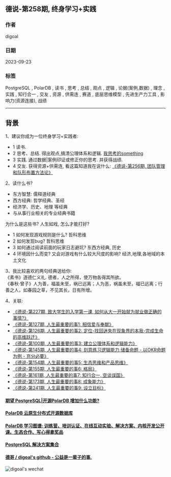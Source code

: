 ## 德说-第258期, 终身学习+实践   
                                          
### 作者                                          
digoal                                          
                                          
### 日期                                          
2023-09-23                                         
                                          
### 标签                                          
PostgreSQL , PolarDB , 读书 , 思考 , 总结 , 观点 , 逻辑 , 论据(案例,数据) , 理念 , 实践 , 知行合一 , 交友 , 资源 , 供需连 , 赛道 , 底层思维模型 , 先进生产力工具 , 影响力(资源连接), 战绩                   
                                          
----                                          
                                          
## 背景      
    
1、建议你成为一位终身学习+实践者:   
- 1 读书.  
- 2 思考、总结. 得出观点,搞清公理体系和逻辑.  [我思考的something](../202108/20210818_02.md)   
- 3 实践.  通过数据|案例印证或修正你的思考. 并获得战绩.      
- 4 交友.  获得资源+供需连, 看这篇知道我在说什么: [《德说-第256期, 团队管理和队形布置方法论》](../202309/20230909_01.md)    
  
2、读什么书?    
- 东方智慧: 儒释道经典  
- 西方经典: 哲学经典、圣经  
- 经济学、历史、地理 等经典  
- 与从事行业相关的专业经典书籍
  
为什么是这些书? 人生如戏, 怎么才能打好? 
- 1 如何发现游戏规则是什么?  哲科思维  
- 2 如何发现bug?  哲科思维  
- 3 如何通过阅读前面的玩家日志避坑?  东西方经典, 历史  
- 4 环境因什么而变? 又会对游戏有什么较大尺度的影响?  经济,地理,各地域的本土文化 
  
3、我比较喜欢的两句经典送给你:   
《素书》道德仁义礼. 德者，人之所得，使万物各得其所欲。  
《春秋·曾子》人为善，福虽未至，祸已远离；人为恶，祸虽未至，福已远离；行善之人，如春园之草，不见其长，日有所增。  
  
4、关联:  
- [《德说-第227期, 致大学生的入学第一课, 如何从大一开始就为就业做正确的事情?》](../202305/20230513_01.md)    
- [《德说-第127期, 人生最重要的事1: 相信爱与奉献》](../202208/20220822_01.md)    
- [《德说-第126期, 人生最重要的事2: 定位-找回迷失在现象界的本我-完成生命的高维跃迁》](../202208/20220819_03.md)    
- [《德说-第100期, 人生最重要的事3: 建立公理体系和逻辑能力》](../202206/20220610_01.md)    
- [《德说-第145期, 人生最重要的事4: 刻意练习逻辑能力,储备命题 - 以OKR命题为例 - 充分必要》](../202209/20220917_01.md)    
- [《德说-第154期, 人生最重要的事5: 生态思维和产品思维》](../202210/20221001_03.md)    
- [《德说-第155期, 人生最重要的事6: 格局》](../202210/20221002_01.md)    
- [《德说-第161期, 人生最重要的事7: 知行合一, 空谈误国》](../202210/20221021_01.md)    
- [《德说-第173期, 人生最重要的事8: 成象能力》](../202211/20221116_03.md)    
- [《德说-第241期, 人生最重要的事9: 设立目标》](../202306/20230613_01.md)    
  
  
#### [期望 PostgreSQL|开源PolarDB 增加什么功能?](https://github.com/digoal/blog/issues/76 "269ac3d1c492e938c0191101c7238216")
  
  
#### [PolarDB 云原生分布式开源数据库](https://github.com/ApsaraDB "57258f76c37864c6e6d23383d05714ea")
  
  
#### [PolarDB 学习图谱: 训练营、培训认证、在线互动实验、解决方案、内核开发公开课、生态合作、写心得拿奖品](https://www.aliyun.com/database/openpolardb/activity "8642f60e04ed0c814bf9cb9677976bd4")
  
  
#### [PostgreSQL 解决方案集合](../201706/20170601_02.md "40cff096e9ed7122c512b35d8561d9c8")
  
  
#### [德哥 / digoal's github - 公益是一辈子的事.](https://github.com/digoal/blog/blob/master/README.md "22709685feb7cab07d30f30387f0a9ae")
  
  
![digoal's wechat](../pic/digoal_weixin.jpg "f7ad92eeba24523fd47a6e1a0e691b59")
  

